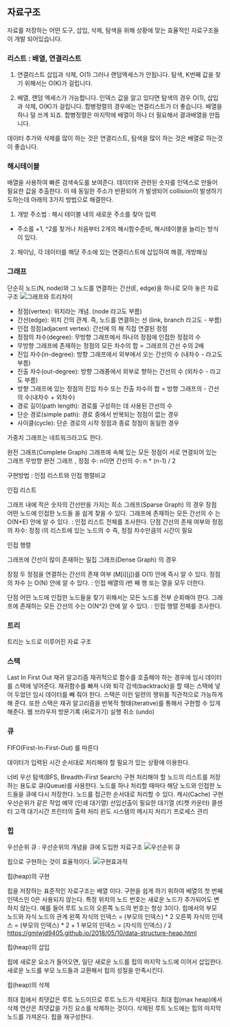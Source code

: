 ## 자료구조
자료를 저장하는 어떤 도구, 삽입, 삭제, 탐색을 위해 상황에 맞는 효율적인 자료구조들이 개발 되어있습니다.

### 리스트 : 배열, 연결리스트 
  1) 연결리스트
   삽입과 삭제, O(1) 그러나 랜덤액세스가 안됩니다. 
   탐색, K번째 값을 찾기 위해서는 O(K)가 걸립니다. 
  
  2) 배열, 랜덤 엑세스가 가능합니다. 인덱스 값을 알고 있다면
   탐색의 경우 O(1), 삽입과 삭제, O(K)가 걸립니다. 
   합병정렬의 경우에는 연결리스트가 더 좋습니다. 배열을 하나 덜 쓰게 되죠.
   합병정렬은 마지막에 배열이 하나 더 필요해서 결과배열을 만듭니다. 
  
  데이터 추가와 삭제를 많이 하는 것은 연결리스트, 탐색을 많이 하는 것은 
  배열로 하는것이 좋습니다.  

### 해시테이블
배열을 사용하여 빠른 검색속도를 보여준다. 데이터와 관련된 숫자를 인덱스로 만들어 필요한 값을 추출한다. 이 때 동일한 주소가 반환되어 가 발생되어 collision이 발생하기도하는데 아래의 3가지 방법으로 해결한다. 
  1) 개방 주소법 : 해시 테이블 내의 새로운 주소를 찾아 입력 
   - 주소를 +1, ^2를 찾거나 처음부터 2개의 해시함수준비, 해시테이블을 늘리는 방식이 있다. 
  2) 체이닝, 각 데이터를 해당 주소에 있는 연결리스트에 삽입하여 해결, 개방해싱   

### 그래프
단순히 노드(N, node)와 그 노드를 연결하는 간선(E, edge)을 하나로 모아 놓은 자료 구조 
![그래프와 트리차이](https://gmlwjd9405.github.io/images/data-structure-graph/graph-vs-tree.png)
- 정점(vertex): 위치라는 개념. (node 라고도 부름)
- 간선(edge): 위치 간의 관계. 즉, 노드를 연결하는 선 (link, branch 라고도 - 부름)
- 인접 정점(adjacent vertex): 간선에 의 해 직접 연결된 정점
- 정점의 차수(degree): 무방향 그래프에서 하나의 정점에 인접한 정점의 수
- 무방향 그래프에 존재하는 정점의 모든 차수의 합 = 그래프의 간선 수의 2배
- 진입 차수(in-degree): 방향 그래프에서 외부에서 오는 간선의 수 (내차수 - 라고도 부름)
- 진출 차수(out-degree): 방향 그래픙에서 외부로 향하는 간선의 수 (외차수 - 라고도 부름)
- 방향 그래프에 있는 정점의 진입 차수 또는 진출 차수의 합 = 방향 그래프의 - 간선의 수(내차수 + 외차수)
- 경로 길이(path length): 경로를 구성하는 데 사용된 간선의 수
- 단순 경로(simple path): 경로 중에서 반복되는 정점이 없는 경우
- 사이클(cycle): 단순 경로의 시작 정점과 종료 정점이 동일한 경우 

가중치 그래프는 네트워크라고도 한다. 

완전 그래프(Complete Graph)
그래프에 속해 있는 모든 정점이 서로 연결되어 있는 그래프
무방향 완전 그래프 , 정점 수: n이면 간선의 수: n * (n-1) / 2 
 
구현방법 : 인접 리스트와 인접 행렬비교

인접 리스트

그래프 내에 적은 숫자의 간선만을 가지는 희소 그래프(Sparse Graph) 의 경우
장점
어떤 노드에 인접한 노드들 을 쉽게 찾을 수 있다.
그래프에 존재하는 모든 간선의 수 는 O(N+E) 안에 알 수 있다. : 인접 리스트 전체를 조사한다.
단점
간선의 존재 여부와 정점의 차수: 정점 i의 리스트에 있는 노드의 수 즉, 정점 차수만큼의 시간이 필요

인접 행렬

그래프에 간선이 많이 존재하는 밀집 그래프(Dense Graph) 의 경우

장점
두 정점을 연결하는 간선의 존재 여부 (M[i][j])를 O(1) 안에 즉시 알 수 있다.
정점의 차수 는 O(N) 안에 알 수 있다. : 인접 배열의 i번 째 행 또는 열을 모두 더한다.

단점
어떤 노드에 인접한 노드들을 찾기 위해서는 모든 노드를 전부 순회해야 한다.
그래프에 존재하는 모든 간선의 수는 O(N^2) 안에 알 수 있다. : 인접 행렬 전체를 조사한다. 

### 트리
트리는 노드로 이루어진 자료 구조

### 스택
Last In First Out 
재귀 알고리즘
재귀적으로 함수를 호출해야 하는 경우에 임시 데이터를 스택에 넣어준다.
재귀함수를 빠져 나와 퇴각 검색(backtrack)을 할 때는 스택에 넣어 두었던 임시 데이터를 빼 줘야 한다.
스택은 이런 일련의 행위를 직관적으로 가능하게 해 준다.
또한 스택은 재귀 알고리즘을 반복적 형태(iterative)를 통해서 구현할 수 있게 해준다.
웹 브라우저 방문기록 (뒤로가기)
실행 취소 (undo) 

### 큐
 FIFO(First-In-First-Out) 를 따른다 

데이터가 입력된 시간 순서대로 처리해야 할 필요가 있는 상황에 이용한다.

너비 우선 탐색(BFS, Breadth-First Search) 구현
처리해야 할 노드의 리스트를 저장하는 용도로 큐(Queue)를 사용한다.
노드를 하나 처리할 때마다 해당 노드와 인접한 노드들을 큐에 다시 저장한다.
노드를 접근한 순서대로 처리할 수 있다.
캐시(Cache) 구현
우선순위가 같은 작업 예약 (인쇄 대기열)
선입선출이 필요한 대기열 (티켓 카운터)
콜센터 고객 대기시간
프린터의 출력 처리
윈도 시스템의 메시지 처리기
프로세스 관리 

### 힙
우선순위 큐 : 우선순위의 개념을 큐에 도입한 자료구조
![우선순위 큐](https://gmlwjd9405.github.io/images/data-structure-heap/data-structure-heap-compare.png)

힙으로 구현하는 것이 효율적이다. 
![구현효과적](https://gmlwjd9405.github.io/images/data-structure-heap/data-structure-heap-priorityqueue.png)

힙(heap)의 구현

힙을 저장하는 표준적인 자료구조는 배열 이다.
구현을 쉽게 하기 위하여 배열의 첫 번째 인덱스인 0은 사용되지 않는다.
특정 위치의 노드 번호는 새로운 노드가 추가되어도 변하지 않는다.
예를 들어 루트 노드의 오른쪽 노드의 번호는 항상 3이다.
힙에서의 부모 노드와 자식 노드의 관계
왼쪽 자식의 인덱스 = (부모의 인덱스) * 2
오른쪽 자식의 인덱스 = (부모의 인덱스) * 2 + 1
부모의 인덱스 = (자식의 인덱스) / 2
https://gmlwjd9405.github.io/2018/05/10/data-structure-heap.html


힙(heap)의 삽입

힙에 새로운 요소가 들어오면, 일단 새로운 노드를 힙의 마지막 노드에 이어서 삽입한다.
새로운 노드를 부모 노드들과 교환해서 힙의 성질을 만족시킨다. 

힙(heap)의 삭제

최대 힙에서 최댓값은 루트 노드이므로 루트 노드가 삭제된다.
최대 힙(max heap)에서 삭제 연산은 최댓값을 가진 요소를 삭제하는 것이다.
삭제된 루트 노드에는 힙의 마지막 노드를 가져온다.
힙을 재구성한다. 

